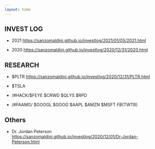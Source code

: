 ```yaml
---
layout: home
---
```


## INVEST LOG ##

- 2021 <https://sanzomaldini.github.io/investlog/2021/01/05/2021.html>

- 2020 <https://sanzomaldini.github.io/investlog/2020/12/31/2020.html>



## RESEARCH ##

- $PLTR <https://sanzomaldini.github.io/investlog/2020/12/31/PLTR.html>

- $TSLA

- /#HACK/$FEYE $CRWD $QLYS $RPD

- /#FAAMG/ $GOOGL $GOOG $AAPL $AMZN $MSFT $FB ($TWTR)

## Others ##

- Dr. Jordan Peterson
<https://sanzomaldini.github.io/investlog/2020/12/01/Dr-Jordan-Peterson.html>
